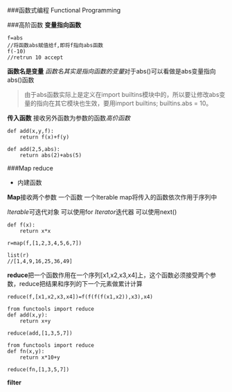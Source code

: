 ###函数式编程 Functional Programming

###高阶函数
**变量指向函数**
>
    f=abs
    //将函数abs赋值给f,即将f指向abs函数
    f(-10)
    //retrun 10 accept

**函数名是变量**
*函数名其实是指向函数的变量*对于abs()可以看做是abs变量指向abs()函数
>由于abs函数实际上是定义在import builtins模块中的，所以要让修改abs变量的指向在其它模块也生效，要用import builtins; builtins.abs = 10。

**传入函数**
接收另外函数为参数的函数*高价函数*

>
    def add(x,y,f):
        return f(x)+f(y)

>
    def add(2,5,abs):
        return abs(2)+abs(5)

###Map reduce
- 内建函数

**Map**接收两个参数 一个函数 一个Iterable map将传入的函数依次作用于序列中

*Iterable*可迭代对象 可以使用for
*Iterator*迭代器 可以使用next()
>
    def f(x):
        return x*x

    r=map(f,[1,2,3,4,5,6,7])

    list(r)
    //[1,4,9,16,25,36,49]
**reduce**把一个函数作用在一个序列[x1,x2,x3,x4]上，这个函数必须接受两个参数，reduce把结果和序列的下一个元素做累计计算

>
    reduce(f,[x1,x2,x3,x4])=f(f(f(f(x1,x2)),x3),x4)

>   
    from functools import reduce
    def add(x,y):
        return x+y

    reduce(add,[1,3,5,7])


> 
    from functools import reduce
    def fn(x,y):
        return x*10+y

    reduce(fn,[1,3,5,7])


**filter**